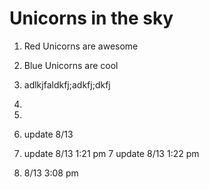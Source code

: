 ﻿# Unicorns in the sky

1. Red Unicorns are awesome 

2. Blue Unicorns are cool

3. adlkjfaldkfj;adkfj;dkfj
4. 
4.
5. update 8/13
6. update 8/13 1:21 pm
7 update 8/13 1:22 pm
8. 8/13 3:08 pm
